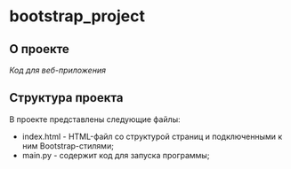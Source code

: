 # bootstrap_project
<!-- ABOUT THE PROJECT -->
## О проекте
*Код для веб-приложения*

## Структура проекта

В проекте представлены следующие файлы:
*	index.html - HTML-файл со структурой страниц и подключенными к ним Bootstrap-стилями;
*	main.py - содержит код для запуска программы;
